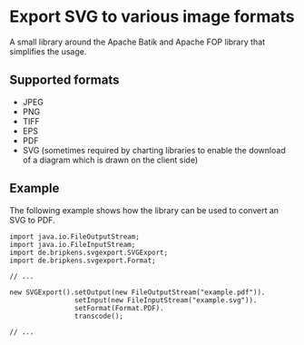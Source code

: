 # Export SVG to various image formats

A small library around the Apache Batik and Apache FOP library that
simplifies the usage.

## Supported formats
* JPEG
* PNG
* TIFF
* EPS
* PDF
* SVG (sometimes required by charting libraries to enable the download of
a diagram which is drawn on the client side)

## Example
The following example shows how the library can be used to convert an SVG to
PDF.

    import java.io.FileOutputStream;
    import java.io.FileInputStream;
    import de.bripkens.svgexport.SVGExport;
    import de.bripkens.svgexport.Format;
    
    // ...
    
    new SVGExport().setOutput(new FileOutputStream("example.pdf")).
                    setInput(new FileInputStream("example.svg")).
                    setFormat(Format.PDF).
                    transcode();
    
    // ...

